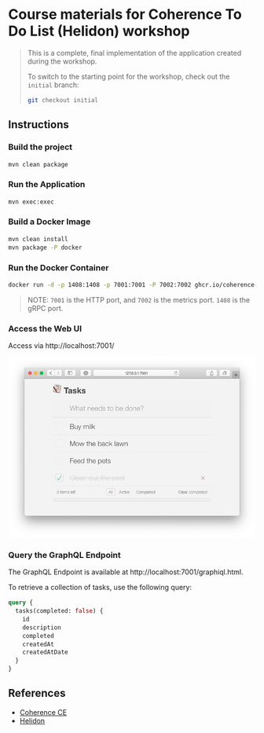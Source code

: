 # Course materials for Coherence To Do List (Helidon) workshop

>This is a complete, final implementation of the application created during the workshop.
 > 
 >To switch to the starting point for the workshop, check out the `initial` branch:
 > 
 >```bash
 > git checkout initial
 > ```

## Instructions
  
### Build the project

```bash
mvn clean package
```

### Run the Application

```bash  
mvn exec:exec
```
### Build a Docker Image

```bash
mvn clean install
mvn package -P docker 
```

### Run the Docker Container

```bash
docker run -d -p 1408:1408 -p 7001:7001 -P 7002:7002 ghcr.io/coherence-community/todo-list-helidon-server
```

> NOTE: `7001` is the HTTP port, and `7002` is the metrics port. `1408` is the gRPC port.

### Access the Web UI

Access via http://localhost:7001/

![To Do List - React Client](assets/react-client.png)

### Query the GraphQL Endpoint

The GraphQL Endpoint is available at http://localhost:7001/graphiql.html.

To retrieve a collection of tasks, use the following query:

```graphql
query {
  tasks(completed: false) {
    id
    description
    completed
    createdAt
    createdAtDate
  }
}
```

## References

* [Coherence CE](https://coherence.community/)
* [Helidon](https://helidon.io/)



